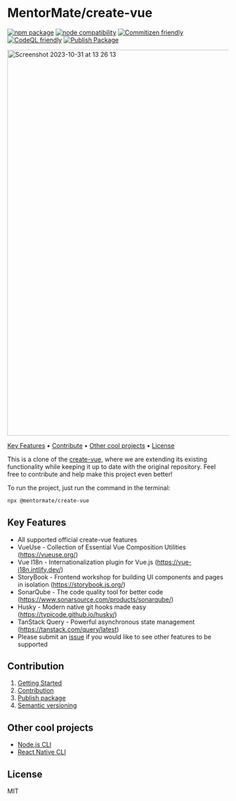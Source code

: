 <h1>MentorMate/create-vue</h1>
<p>
  <a href="https://npmjs.com/package/create-vue"><img src="https://badgen.net/npm/v/create-vue" alt="npm package"></a>
  <a href="https://nodejs.org/en/about/releases/"><img src="https://img.shields.io/node/v/create-vue" alt="node compatibility"></a>
  <a href="http://commitizen.github.io/cz-cli/"><img src="https://img.shields.io/badge/commitizen-friendly-brightgreen.svg" alt="Commitizen friendly"></a>
  <a href="https://github.com/MentorMate/create-vue/actions/workflows/github-code-scanning/codeql"><img src="https://github.com/MentorMate/create-vue/actions/workflows/github-code-scanning/codeql/badge.svg" alt="CodeQL friendly"></a>
  <a href="https://github.com/MentorMate/create-vue/actions/workflows/npm-publish-package.yml"><img src="https://github.com/MentorMate/create-vue/actions/workflows/npm-publish-package.yml/badge.svg" alt="Publish Package"></a>
</p>

<img width="878" alt="Screenshot 2023-10-31 at 13 26 13" src="https://github.com/MentorMate/create-vue/assets/69005114/12ca5a2d-1afb-4793-b115-77b410e0127e">

<p>
  <a href="#key-features">Key Features</a> •
  <a href="#contribution">Contribute</a> •
  <a href="#other-cool-projects">Other cool projects</a> •
  <a href="#license">License</a>
</p>

This is a clone of the <a href="https://github.com/vuejs/create-vue">create-vue</a>, where we are extending its existing functionality while keeping it up to date with the original repository. Feel free to contribute and help make this project even better!

To run the project, just run the command in the terminal:

```bash
npx @mentormate/create-vue
```

## Key Features

* All supported official create-vue features
* VueUse - Collection of Essential Vue Composition Utilities (<https://vueuse.org/>)
* Vue I18n - Internationalization plugin for Vue.js (<https://vue-i18n.intlify.dev/>)
* StoryBook - Frontend workshop for building UI components and pages in isolation (<https://storybook.js.org/>)
* SonarQube - The code quality tool for better code (<https://www.sonarsource.com/products/sonarqube/>)
* Husky - Modern native git hooks made easy (<https://typicode.github.io/husky/>)
* TanStack Query - Powerful asynchronous state management (<https://tanstack.com/query/latest>)
* Please submit an <a href="https://github.com/MentorMate/create-vue/issues">issue</a> if you would like to see other features to be supported

## Contribution

1. <a href="https://github.com/MentorMate/create-vue/wiki/Getting-Started">Getting Started</a>
2. <a href="https://github.com/MentorMate/create-vue/wiki/Contribution">Contribution</a>
3. <a href="https://github.com/MentorMate/create-vue/wiki/Contribution">Publish package</a>
4. <a href="https://github.com/MentorMate/create-vue/wiki/Semantic-versioning">Semantic versioning</a>

## Other cool projects

* [Node.js CLI](https://github.com/MentorMate/node-project-cli)
* [React Native CLI](https://github.com/MentorMate/rn-bootstrap)

## License

MIT

